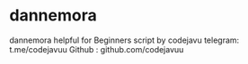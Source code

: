 # dannemora
dannemora helpful for Beginners 
script by codejavu
telegram: t.me/codejavuu 
Github : github.com/codejavuu
